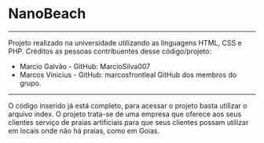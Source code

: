 # NanoBeach
****
Projeto realizado na universidade utilizando as linguagens HTML, CSS e PHP. 
Créditos as pessoas contribuentes desse código/projeto:
- Marcio Galvão - GitHub: MarcioSilva007
- Marcos Vinicius - GitHub: marcosfrontleal
GitHub dos membros do grupo.
*****
O código inserido já está completo, para acessar o projeto basta utilizar o arquivo index. O projeto trata-se de uma empresa que oferece aos seus clientes serviço de praias artificiais para que seus clientes possam utilizar em locais onde não há praias, como em Goias.
